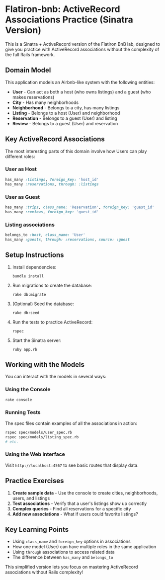# Flatiron-bnb: ActiveRecord Associations Practice (Sinatra Version)

This is a Sinatra + ActiveRecord version of the Flatiron BnB lab, designed to give you practice with ActiveRecord associations without the complexity of the full Rails framework.

## Domain Model

This application models an Airbnb-like system with the following entities:

- **User** - Can act as both a host (who owns listings) and a guest (who makes reservations)
- **City** - Has many neighborhoods
- **Neighborhood** - Belongs to a city, has many listings
- **Listing** - Belongs to a host (User) and neighborhood
- **Reservation** - Belongs to a guest (User) and listing
- **Review** - Belongs to a guest (User) and reservation

## Key ActiveRecord Associations

The most interesting parts of this domain involve how Users can play different roles:

### User as Host

```ruby
has_many :listings, foreign_key: 'host_id'
has_many :reservations, through: :listings
```

### User as Guest

```ruby
has_many :trips, class_name: 'Reservation', foreign_key: 'guest_id'
has_many :reviews, foreign_key: 'guest_id'
```

### Listing associations

```ruby
belongs_to :host, class_name: 'User'
has_many :guests, through: :reservations, source: :guest
```

## Setup Instructions

1. Install dependencies:

   ```
   bundle install
   ```

2. Run migrations to create the database:

   ```
   rake db:migrate
   ```

3. (Optional) Seed the database:

   ```
   rake db:seed
   ```

4. Run the tests to practice ActiveRecord:

   ```
   rspec
   ```

5. Start the Sinatra server:
   ```
   ruby app.rb
   ```

## Working with the Models

You can interact with the models in several ways:

### Using the Console

```bash
rake console
```

### Running Tests

The spec files contain examples of all the associations in action:

```bash
rspec spec/models/user_spec.rb
rspec spec/models/listing_spec.rb
# etc.
```

### Using the Web Interface

Visit `http://localhost:4567` to see basic routes that display data.

## Practice Exercises

1. **Create sample data** - Use the console to create cities, neighborhoods, users, and listings
2. **Test associations** - Verify that a user's listings show up correctly
3. **Complex queries** - Find all reservations for a specific city
4. **Add new associations** - What if users could favorite listings?

## Key Learning Points

- Using `class_name` and `foreign_key` options in associations
- How one model (User) can have multiple roles in the same application
- Using `through` associations to access related data
- The difference between `has_many` and `belongs_to`

This simplified version lets you focus on mastering ActiveRecord associations without Rails complexity!
